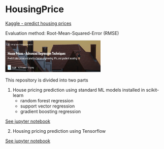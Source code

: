 # HousingPrice
[Kaggle - predict housing prices](https://www.kaggle.com/c/house-prices-advanced-regression-techniques/overview)

Evaluation method: Root-Mean-Squared-Error (RMSE)


<img src="img/kaggle.png" height="100" width="300">



This repository is divided into two parts

1. House pricing prediction using standard ML models installed in scikit-learn
    -  random forest regression
    - support vector regression
    - gradient boosting regression
    
  [See jupyter notebook](Kaggle%20-%20House%20Prices%20ML.ipynb)
   
2. Housing pricing prediction using Tensorflow

  [See jupyter notebook](Boston%20housing%20price%20using%20tensorflow.ipynb)
